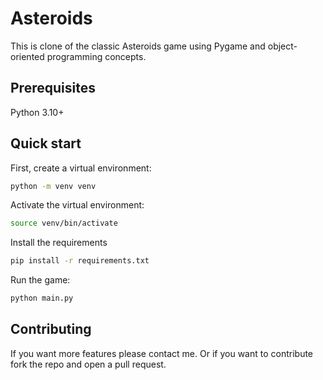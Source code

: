 # Asteroids

This is clone of the classic Asteroids game using Pygame and
object-oriented programming concepts.

## Prerequisites

Python 3.10+

## Quick start

First, create a virtual environment:
```bash
python -m venv venv
```

Activate the virtual environment:
```bash
source venv/bin/activate
```

Install the requirements
```bash
pip install -r requirements.txt
```

Run the game:
```bash
python main.py
```

## Contributing

If you want more features please contact me. Or if you want
to contribute fork the repo and open a pull request.
